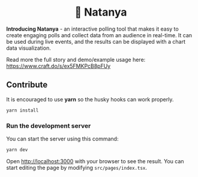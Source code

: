 <div align="center">
  <h1>🥳 Natanya</h1>
</div>

**Introducing Natanya** - an interactive polling tool that makes it easy to create engaging polls and collect data from an audience in real-time. It can be used during live events, and the results can be displayed with a chart data visualization.

Read more the full story and demo/example usage here: https://www.craft.do/s/ex5FMKPcB8pFUy

## Contribute

It is encouraged to use **yarn** so the husky hooks can work properly.

```bash
yarn install
```

### Run the development server

You can start the server using this command:

```bash
yarn dev
```

Open [http://localhost:3000](http://localhost:3000) with your browser to see the result. You can start editing the page by modifying `src/pages/index.tsx`.
